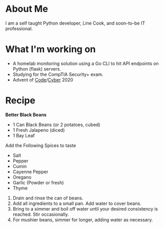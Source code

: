 # About Me
  I am a self taught Python developer, Line Cook, and soon-to-be IT professional.
  
# What I'm working on

- A homelab monitoring solution using a Go CLI to hit API endpoints on Python (flask) servers.
- Studying for the CompTIA Security+ exam.
- Advent of [Code]/[Cyber] 2020


# Recipe

**Better Black Beans** 
  - 1 Can Black Beans (or 2 potatoes, cubed)
  - 1 Fresh Jalapeno (diced)
  - 1 Bay Leaf

Add the Following Spices to taste
  - Salt
  - Pepper
  - Cumin
  - Cayenne Pepper
  - Oregano
  - Garlic (Powder or fresh)
  - Thyme


  1. Drain and rinse the can of beans.
  2. Add all ingredients to a small pan. Add water to cover beans.
  3. Bring to a simmer and boil off water until your desired consistency is reached. Stir occasionally. 
  4. For mushier beans, simmer for longer, adding water as necessary.
 
[Code]: https://adventofcode.com/2020
[Cyber]: https://tryhackme.com/room/adventofcyber2
